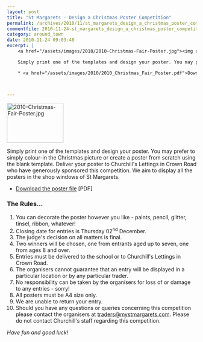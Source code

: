 ```yaml
---
layout: post
title: "St Margarets - Design a Christmas Poster Competition"
permalink: /archives/2010/11/st_margarets_design_a_christmas_poster_competition.html
commentfile: 2010-11-24-st_margarets_design_a_christmas_poster_competition
category: around_town
date: 2010-11-24 09:03:48
excerpt: |
    <a href="/assets/images/2010/2010-Christmas-Fair-Poster.jpg"><img alt="2010-Christmas-Fair-Poster.jpg" src="/assets/images/2010/2010-Christmas-Fair-Poster_thumb.jpg" width="150" height="105" class="photo right" /></a>

    Simply print one of the templates and design your poster. You may prefer to simply colour-in the Christmas picture or create a poster from scratch using the blank template. Deliver your poster to Churchill's Lettings in Crown Road who have generously sponsored this competition. We aim to display all the posters in the shop windows of St Margarets.

    * <a href="/assets/images/2010/2010_Christmas_Fair_Poster.pdf">Download the poster file</a> [PDF]



---
```


<a href="/assets/images/2010/2010-Christmas-Fair-Poster.jpg"><img alt="2010-Christmas-Fair-Poster.jpg" src="/assets/images/2010/2010-Christmas-Fair-Poster_thumb.jpg" width="150" height="105" class="photo right" /></a>

Simply print one of the templates and design your poster. You may prefer to simply colour-in the Christmas picture or create a poster from scratch using the blank template. Deliver your poster to Churchill's Lettings in Crown Road who have generously sponsored this competition. We aim to display all the posters in the shop windows of St Margarets.

-   <a href="/assets/images/2010/2010_Christmas_Fair_Poster.pdf">Download the poster file</a> \[PDF\]

### The Rules...

1.  You can decorate the poster however you like - paints, pencil, glitter, tinsel, ribbon, whatever!
2.  Closing date for entries is Thursday 02<sup>nd</sup> December.
3.  The judge's decision on all matters is final.
4.  Two winners will be chosen, one from entrants aged up to seven, one from ages 8 and over.
5.  Entries must be delivered to the school or to Churchill's Lettings in Crown Road.
6.  The organisers cannot guarantee that an entry will be displayed in a particular location or by any particular trader.
7.  No responsibility can be taken by the organisers for loss of or damage to any entries - sorry!
8.  All posters must be A4 size only.
9.  We are unable to return your entry.
10. Should you have any questions or queries concerning this competition please contact the organisers at <traders@mystmargarets.com>. Please do not contact Churchill's staff regarding this competition.

*Have fun and good luck!*
